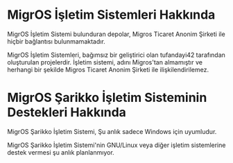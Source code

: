 # MigrOS İşletim Sistemleri Hakkında

MigrOS İşletim Sistemi bulunduran depolar, Migros Ticaret Anonim Şirketi ile hiçbir bağlantısı bulunmamaktadır.

MigrOS İşletim Sistemleri, bağımsız bir geliştirici olan tufandayi42 tarafından oluşturulan projelerdir. İşletim sistemi, adını Migros'tan almamıştır ve herhangi bir şekilde Migros Ticaret Anonim Şirketi ile ilişkilendirilemez.


# MigrOS Şarikko İşletim Sisteminin Destekleri Hakkında

MigrOS Şarikko İşletim Sistemi, Şu anlık sadece Windows için uyumludur.

MigrOS Şarikko İşletim Sistemi'nin GNU/Linux veya diğer işletim sistemlerine destek vermesi şu anlık planlanmıyor.
